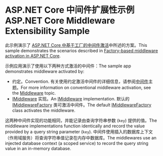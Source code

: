 # <a name="aspnet-core-middleware-extensibility-sample"></a><span data-ttu-id="2b1b5-101">ASP.NET Core 中间件扩展性示例</span><span class="sxs-lookup"><span data-stu-id="2b1b5-101">ASP.NET Core Middleware Extensibility Sample</span></span>

<span data-ttu-id="2b1b5-102">此示例演示了 [ASP.NET Core 中基于工厂的中间件激活](https://docs.microsoft.com/aspnet/core/fundamentals/middleware/middleware-extensibility)中所述的方案。</span><span class="sxs-lookup"><span data-stu-id="2b1b5-102">This sample demonstrates the scenarios described in [Factory-based middleware activation in ASP.NET Core](https://docs.microsoft.com/aspnet/core/fundamentals/middleware/middleware-extensibility).</span></span>

<span data-ttu-id="2b1b5-103">示例应用演示了使用以下两种方式激活的中间件：</span><span class="sxs-lookup"><span data-stu-id="2b1b5-103">The sample app demonstrates middleware activated by:</span></span>

* <span data-ttu-id="2b1b5-104">约定。</span><span class="sxs-lookup"><span data-stu-id="2b1b5-104">Convention.</span></span> <span data-ttu-id="2b1b5-105">有关使用约定激活中间件的详细信息，请参阅[中间件](https://docs.microsoft.com/aspnet/core/fundamentals/middleware/)主题。</span><span class="sxs-lookup"><span data-stu-id="2b1b5-105">For more information on conventional middleware activation, see the [Middleware](https://docs.microsoft.com/aspnet/core/fundamentals/middleware/) topic.</span></span>
* <span data-ttu-id="2b1b5-106">[IMiddleware](https://docs.microsoft.com/dotnet/api/microsoft.aspnetcore.http.imiddleware) 实现。</span><span class="sxs-lookup"><span data-stu-id="2b1b5-106">An [IMiddleware](https://docs.microsoft.com/dotnet/api/microsoft.aspnetcore.http.imiddleware) implementation.</span></span> <span data-ttu-id="2b1b5-107">默认的 [IMiddlewareFactory](https://docs.microsoft.com/dotnet/api/microsoft.aspnetcore.http.imiddlewarefactory) 类可激活中间件。</span><span class="sxs-lookup"><span data-stu-id="2b1b5-107">The default [IMiddlewareFactory](https://docs.microsoft.com/dotnet/api/microsoft.aspnetcore.http.imiddlewarefactory) class activates the middleware.</span></span>

<span data-ttu-id="2b1b5-108">这两种中间件实现的功能相同，并能记录由查询字符串参数 (`key`) 提供的值。</span><span class="sxs-lookup"><span data-stu-id="2b1b5-108">The middleware implementations function identically and record the value provided by a query string parameter (`key`).</span></span> <span data-ttu-id="2b1b5-109">中间件使用插入的数据库上下文（作用域服务）将查询字符串值记录在内存中数据库。</span><span class="sxs-lookup"><span data-stu-id="2b1b5-109">The middlewares use an injected database context (a scoped service) to record the query string value in an in-memory database.</span></span>
